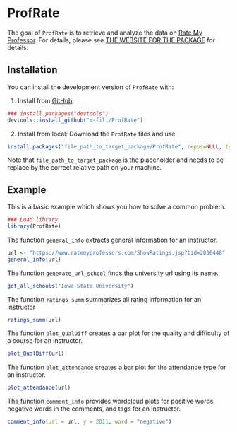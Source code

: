 
# ProfRate

<!-- badges: start -->
<!-- badges: end -->

The goal of `ProfRate` is to retrieve and analyze the data on [Rate My Professor](https://www.ratemyprofessors.com/).
For details,
please see [THE WEBSITE FOR THE PACKAGE]() for details.

## Installation

You can install the development version of `ProfRate` with:
  
  1. Install from [GitHub](https://github.com/m-fili/ProfRate):
  
  ```r
  ### install.packages("devtools")
  devtools::install_github("m-fili/ProfRate")
  ```
  
  2. Install from local:
  Download the `ProfRate` files and use
  
  ```r
  install.packages("file_path_to_target_package/ProfRate", repos=NULL, type="source")
  ```
  
  Note that `file_path_to_target_package` is the placeholder and needs to be replace by the correct relative path on your machine.

## Example

This is a basic example which shows you how to solve a common problem.

``` r
### Load library
library(ProfRate)
```

The function `general_info` extracts general information for an instructor.
```r
url <- "https://www.ratemyprofessors.com/ShowRatings.jsp?tid=2036448"
general_info(url)
```

The function `generate_url_school` finds the university url using its name.
```r
get_all_schools("Iowa State University")
```

The function `ratings_summ` summarizes all rating information for an instructor
```r
ratings_summ(url)
```

The function `plot_QualDiff` creates a bar plot for the quality and difficulty of a course for an instructor.
```r
plot_QualDiff(url)
```

The function `plot_attendance` creates a bar plot for the attendance type for an instructor.
```r
plot_attendance(url)
```

The function `comment_info` provides wordcloud plots for positive words, negative words in the comments, and tags for an instructor.
```r
comment_info(url = url, y = 2011, word = "negative")
```

